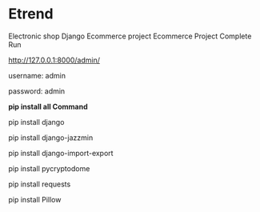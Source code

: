 # Etrend
Electronic shop Django Ecommerce project
Ecommerce Project Complete Run

http://127.0.0.1:8000/admin/

username: admin

password: admin

<b>pip install all Command</b>

pip install django

pip install django-jazzmin

pip install django-import-export

pip install pycryptodome

pip install requests

pip install Pillow
